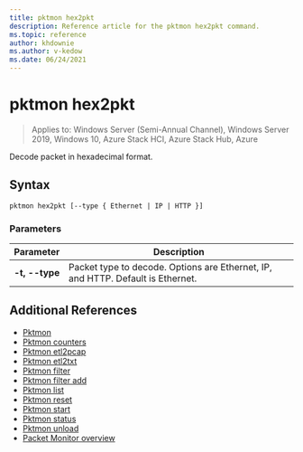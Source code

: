 ```yaml
---
title: pktmon hex2pkt
description: Reference article for the pktmon hex2pkt command.
ms.topic: reference
author: khdownie
ms.author: v-kedow
ms.date: 06/24/2021
---
```


# pktmon hex2pkt

> Applies to: Windows Server (Semi-Annual Channel), Windows Server 2019, Windows 10, Azure Stack HCI, Azure Stack Hub, Azure

Decode packet in hexadecimal format.

## Syntax

```
pktmon hex2pkt [--type { Ethernet | IP | HTTP }]
```

### Parameters

| **Parameter** | **Description** |
| ------------- | --------------- |
| **-t, --type** | Packet type to decode. Options are Ethernet, IP, and HTTP. Default is Ethernet. |

## Additional References

- [Pktmon](pktmon.md)
- [Pktmon counters](pktmon-counters.md)
- [Pktmon etl2pcap](pktmon-etl2pcap.md)
- [Pktmon etl2txt](pktmon-etl2txt.md)
- [Pktmon filter](pktmon-filter.md)
- [Pktmon filter add](pktmon-filter-add.md)
- [Pktmon list](pktmon-list.md)
- [Pktmon reset](pktmon-reset.md)
- [Pktmon start](pktmon-start.md)
- [Pktmon status](pktmon-status.md)
- [Pktmon unload](pktmon-unload.md)
- [Packet Monitor overview](/windows-server/networking/technologies/pktmon/pktmon)
